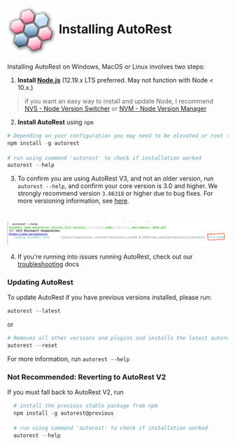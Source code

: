 # <img align="center" src="../images/logo.png">  Installing AutoRest

Installing AutoRest on Windows, MacOS or Linux involves two steps:

1. __Install [Node.js](https://nodejs.org/en/)__ (12.19.x LTS preferred. May not function with Node < 10.x.)
> if you want an easy way to install and update Node, I recommend [NVS - Node Version Switcher](./installing-via-nvs.md) or [NVM - Node Version Manager](./installing-via-nvm.md)


2. __Install AutoRest__ using `npm`

  ``` powershell
  # Depending on your configuration you may need to be elevated or root to run this. (on OSX/Linux use 'sudo' )
  npm install -g autorest

  # run using command 'autorest' to check if installation worked
  autorest --help
  ```

3. To confirm you are using AutoRest V3, and not an older version, run `autorest --help`, and confirm your core version is 3.0 and higher.
We strongly recommend version `3.06318` or higher due to bug fixes. For more versioning information, see [here][autorest_versioning].
# <img align="center" src="images/autorestCoreVersion.png">

4. If you're running into issues running AutoRest, check out our [troubleshooting][troubleshooting] docs


### Updating AutoRest
  To update AutoRest if you have previous versions installed, please run:

  ``` powershell
  autorest --latest
  ```
or
  ```powershell
  # Removes all other versions and plugins and installs the latest autorest-core
  autorest --reset
  ```
  For more information, run  `autorest --help`


### Not Recommended: Reverting to AutoRest V2

If you must fall back to AutoRest V2, run

``` powershell
  # install the previous stable package from npm
  npm install -g autorest@previous

  # run using command 'autorest' to check if installation worked
  autorest --help
  ```

<!-- LINKS -->
[troubleshooting]: ../troubleshooting.md#module-errors
[autorest_versioning]: ./autorest-versioning.md